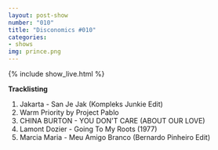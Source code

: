 ```yaml
---
layout: post-show
number: "010"
title: "Disconomics #010"
categories:
- shows
img: prince.png
---
```


{% include show_live.html %}

**Tracklisting**

1. Jakarta - San Je Jak (Kompleks Junkie Edit)
1. Warm Priority by Project Pablo
1. CHINA BURTON - YOU DON'T CARE (ABOUT OUR LOVE)
1. Lamont Dozier - Going To My Roots (1977)
1. Marcia Maria - Meu Amigo Branco (Bernardo Pinheiro Edit)

